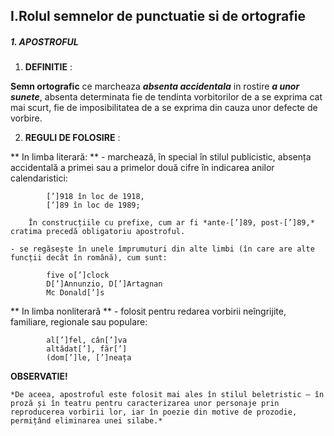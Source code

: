 ## I.Rolul semnelor de punctuatie si de ortografie

##### 1. APOSTROFUL

  1.  **DEFINITIE** :

  **Semn ortografic**  ce marcheaza *__absenta accidentala__* in rostire *__a unor sunete__*, absenta determinata fie de tendinta vorbitorilor de a se exprima cat mai scurt, fie de imposibilitatea de a se exprima din cauza unor defecte de vorbire.

  2. **REGULI DE FOLOSIRE** :

  ** In limba literară: **
    - marchează, în special în stilul publicistic, absența accidentală a primei sau a primelor două cifre în indicarea anilor calendaristici:

            [’]918 în loc de 1918,
            [’]89 în loc de 1989;

        În construcțiile cu prefixe, cum ar fi *ante-[’]89, post-[’]89,* cratima precedă obligatoriu apostroful.

    - se regăsește în unele împrumuturi din alte limbi (în care are alte funcții decât în română), cum sunt:

            five o[’]clock
            D[’]Annunzio, D[’]Artagnan
            Mc Donald[’]s

  ** In limba nonliterară **
      - folosit pentru redarea vorbirii neîngrijite, familiare, regionale sau populare:

            al[’]fel, cân[’]va
            altădat[’], făr[’]
            (dom[’]le, [’]neața

  **OBSERVATIE!**

    *De aceea, apostroful este folosit mai ales în stilul beletristic — în proză și în teatru pentru caracterizarea unor personaje prin reproducerea vorbirii lor, iar în poezie din motive de prozodie, permițând eliminarea unei silabe.*
